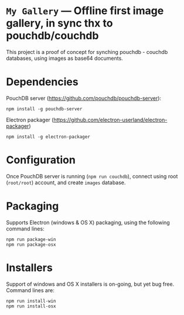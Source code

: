 # `My Gallery` — Offline first image gallery, in sync thx to pouchdb/couchdb

This project is a proof of concept for synching pouchdb - couchdb databases, using images as base64 documents.

# Dependencies
PouchDB server (https://github.com/pouchdb/pouchdb-server):

`npm install -g pouchdb-server`

Electron packager (https://github.com/electron-userland/electron-packager)

`npm install -g electron-packager`

# Configuration
Once PouchDB server is running (`npm run couchdb`), connect using root (`root/root`) account, and create `images` database.

# Packaging
Supports Electron (windows & OS X) packaging, using the following command lines:

`npm run package-win`<br>
`npm run package-osx`

# Installers
Support of windows and OS X installers is on-going, but yet bug free. Command lines are:

`npm run install-win`<br>
`npm run install-osx`